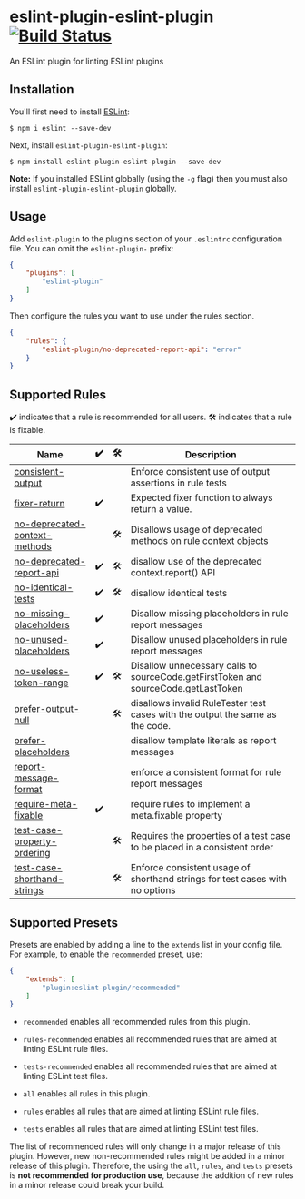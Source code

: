 # eslint-plugin-eslint-plugin [![Build Status](https://travis-ci.org/not-an-aardvark/eslint-plugin-eslint-plugin.svg?branch=master)](https://travis-ci.org/not-an-aardvark/eslint-plugin-eslint-plugin)

An ESLint plugin for linting ESLint plugins

## Installation

You'll first need to install [ESLint](https://eslint.org):

```
$ npm i eslint --save-dev
```

Next, install `eslint-plugin-eslint-plugin`:

```
$ npm install eslint-plugin-eslint-plugin --save-dev
```

**Note:** If you installed ESLint globally (using the `-g` flag) then you must also install `eslint-plugin-eslint-plugin` globally.

## Usage

Add `eslint-plugin` to the plugins section of your `.eslintrc` configuration file. You can omit the `eslint-plugin-` prefix:

```json
{
    "plugins": [
        "eslint-plugin"
    ]
}
```


Then configure the rules you want to use under the rules section.

```json
{
    "rules": {
        "eslint-plugin/no-deprecated-report-api": "error"
    }
}
```

## Supported Rules

✔️ indicates that a rule is recommended for all users.
🛠 indicates that a rule is fixable.

<!-- __BEGIN AUTOGENERATED TABLE__ -->
Name | ✔️ | 🛠 | Description
----- | ----- | ----- | -----
[consistent-output](https://github.com/not-an-aardvark/eslint-plugin-eslint-plugin/blob/master/docs/rules/consistent-output.md) |  |  | Enforce consistent use of output assertions in rule tests
[fixer-return](https://github.com/not-an-aardvark/eslint-plugin-eslint-plugin/blob/master/docs/rules/fixer-return.md) | ✔️ |  | Expected fixer function to always return a value.
[no-deprecated-context-methods](https://github.com/not-an-aardvark/eslint-plugin-eslint-plugin/blob/master/docs/rules/no-deprecated-context-methods.md) |  | 🛠 | Disallows usage of deprecated methods on rule context objects
[no-deprecated-report-api](https://github.com/not-an-aardvark/eslint-plugin-eslint-plugin/blob/master/docs/rules/no-deprecated-report-api.md) | ✔️ | 🛠 | disallow use of the deprecated context.report() API
[no-identical-tests](https://github.com/not-an-aardvark/eslint-plugin-eslint-plugin/blob/master/docs/rules/no-identical-tests.md) | ✔️ | 🛠 | disallow identical tests
[no-missing-placeholders](https://github.com/not-an-aardvark/eslint-plugin-eslint-plugin/blob/master/docs/rules/no-missing-placeholders.md) | ✔️ |  | Disallow missing placeholders in rule report messages
[no-unused-placeholders](https://github.com/not-an-aardvark/eslint-plugin-eslint-plugin/blob/master/docs/rules/no-unused-placeholders.md) | ✔️ |  | Disallow unused placeholders in rule report messages
[no-useless-token-range](https://github.com/not-an-aardvark/eslint-plugin-eslint-plugin/blob/master/docs/rules/no-useless-token-range.md) | ✔️ | 🛠 | Disallow unnecessary calls to sourceCode.getFirstToken and sourceCode.getLastToken
[prefer-output-null](https://github.com/not-an-aardvark/eslint-plugin-eslint-plugin/blob/master/docs/rules/prefer-output-null.md) |  | 🛠 | disallows invalid RuleTester test cases with the output the same as the code.
[prefer-placeholders](https://github.com/not-an-aardvark/eslint-plugin-eslint-plugin/blob/master/docs/rules/prefer-placeholders.md) |  |  | disallow template literals as report messages
[report-message-format](https://github.com/not-an-aardvark/eslint-plugin-eslint-plugin/blob/master/docs/rules/report-message-format.md) |  |  | enforce a consistent format for rule report messages
[require-meta-fixable](https://github.com/not-an-aardvark/eslint-plugin-eslint-plugin/blob/master/docs/rules/require-meta-fixable.md) | ✔️ |  | require rules to implement a meta.fixable property
[test-case-property-ordering](https://github.com/not-an-aardvark/eslint-plugin-eslint-plugin/blob/master/docs/rules/test-case-property-ordering.md) |  | 🛠 | Requires the properties of a test case to be placed in a consistent order
[test-case-shorthand-strings](https://github.com/not-an-aardvark/eslint-plugin-eslint-plugin/blob/master/docs/rules/test-case-shorthand-strings.md) |  | 🛠 | Enforce consistent usage of shorthand strings for test cases with no options
<!-- __END AUTOGENERATED TABLE__ -->

## Supported Presets

Presets are enabled by adding a line to the `extends` list in your config file. For example, to enable the `recommended` preset, use:

```json
{
    "extends": [
        "plugin:eslint-plugin/recommended"
    ]
}
```

* `recommended` enables all recommended rules from this plugin.
* `rules-recommended` enables all recommended rules that are aimed at linting ESLint rule files.
* `tests-recommended` enables all recommended rules that are aimed at linting ESLint test files.

* `all` enables all rules in this plugin.
* `rules` enables all rules that are aimed at linting ESLint rule files.
* `tests` enables all rules that are aimed at linting ESLint test files.

The list of recommended rules will only change in a major release of this plugin. However, new non-recommended rules might be added in a minor release of this plugin. Therefore, the using the `all`, `rules`, and `tests` presets is **not recommended for production use**, because the addition of new rules in a minor release could break your build.
